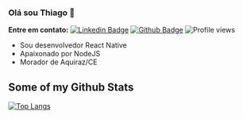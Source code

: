 ### Olá sou Thiago 👋

**Entre em contato:**
[![Linkedin Badge](https://img.shields.io/badge/-andrespedes12-0072b1?style=flat&logo=Linkedin&logoColor=white&link=https://www.linkedin.com/in/thiago-louren%C3%A7o-a6a851101/)](https://www.linkedin.com/in/thiago-louren%C3%A7o-a6a851101/) [![Github Badge](https://img.shields.io/badge/-pedes-grey?style=flat&logo=github&logoColor=white&link=https://github.com/Thiagolourenco/)](https://www.github.com/Thiagolourenco/) ![Profile views](https://gpvc.arturio.dev/Thiagolourenco)

<!--
**Thiagolourenco/Thiagolourenco** is a ✨ _special_ ✨ repository because its `README.md` (this file) appears on your GitHub profile.
-->

- Sou desenvolvedor React Native
- Apaixonado por NodeJS
- Morador de Aquiraz/CE

## Some of my Github Stats

[![Top Langs](https://github-readme-stats.vercel.app/api/top-langs/?username=Thiagolourenco&layout=compact)](https://github.com/Thiagolourenco/github-readme-stats)


<!--![Pedes's github stats](https://github-readme-stats.vercel.app/api?username=pedes) -->
